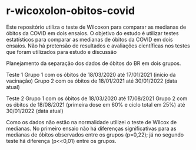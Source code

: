 # r-wicoxolon-obitos-covid
Este repositório utiliza o teste de Wilcoxon para comparar as medianas de óbitos da COVID em dois ensaios.
O objetivo do estudo é utilizar testes estatísticos para comparar as medianas de óbitos da COVID em dois ensaios. Não há pretensão de resultados e avaliações científicas nos testes que foram utilizados para estudo e discussão

Planejamento da separação dos dados de óbitos do BR em dois grupos.

Teste 1 Grupo 1 com os óbitos de 18/03/2020 até 17/01/2021 (início da vacinação) Grupo 2 com os óbitos de 18/01/2021 até 30/01/2022 (data atual)

Teste 2 Grupo 1 com os óbitos de 18/03/2020 até 17/08/2021 Grupo 2 com os óbitos de 18/08/2021 (primeira dose em 60% e ciclo total em 25%) até 30/01/2022 (data atual)

Como os dados não estão na normalidade utilizei o teste de Wilcox de medianas. No primeiro ensaio não há diferenças significativas para as medianas de óbitos observados entre os grupos (p=0,22); já no segundo teste há diferença (p<<0,01) entre os grupos.
